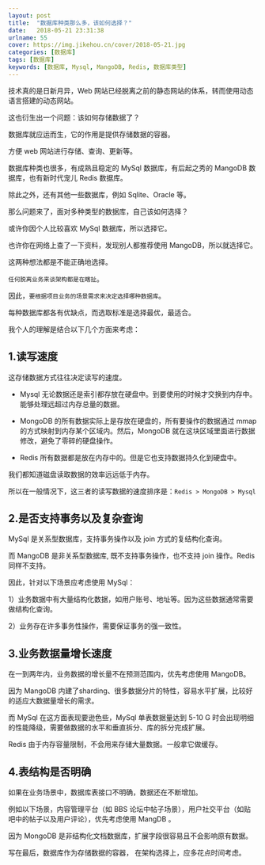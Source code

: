 ```yaml
---
layout: post
title:  "数据库种类那么多，该如何选择？"
date:   2018-05-21 23:31:38
urlname: 55
cover: https://img.jikehou.cn/cover/2018-05-21.jpg
categories: [数据库]
tags: [数据库]
keywords: [数据库, Mysql, MangoDB, Redis, 数据库类型]
---
```

技术真的是日新月异，Web 网站已经脱离之前的静态网站的体系，转而使用动态语言搭建的动态网站。

这也衍生出一个问题：该如何存储数据了？

数据库就应运而生，它的作用是提供存储数据的容器。

方便 web 网站进行存储、查询、更新等。

数据库种类也很多，有成熟且稳定的 MySql 数据库，有后起之秀的 MangoDB 数据库，也有新时代宠儿 Redis 数据库。

除此之外，还有其他一些数据库，例如 Sqlite、Oracle 等。

那么问题来了，面对多种类型的数据库，自己该如何选择？

或许你因个人比较喜欢 MySql 数据库，所以选择它。

也许你在网络上查了一下资料，发现别人都推荐使用 MangoDB，所以就选择它。
<!-- more -->
这两种想法都是不能正确地选择。

`任何脱离业务来谈架构都是在瞎扯`。

因此，`要根据项目业务的场景需求来决定选择哪种数据库`。

每种数据库都各有优缺点，而选取标准是选择最优，最适合。

我个人的理解是结合以下几个方面来考虑：

## 1.读写速度
这存储数据方式往往决定读写的速度。

- Mysql 无论数据还是索引都存放在硬盘中。到要使用的时候才交换到内存中。能够处理远超过内存总量的数据。

- MongoDB 的所有数据实际上是存放在硬盘的，所有要操作的数据通过 mmap 的方式映射到内存某个区域内。然后，MongoDB 就在这块区域里面进行数据修改，避免了零碎的硬盘操作。

- Redis 所有数据都是放在内存中的。但是它也支持数据持久化到硬盘中。

我们都知道磁盘读取数据的效率远远低于内存。

所以在一般情况下，这三者的读写数据的速度排序是：`Redis > MongoDB > Mysql`


## 2.是否支持事务以及复杂查询

MySql 是关系型数据库，支持事务操作以及 join 方式的复结构化查询。

而 MangoDB 是非关系型数据库, 既不支持事务操作，也不支持 join 操作。Redis 同样不支持。

因此，针对以下场景应考虑使用 MySql：

1）业务数据中有大量结构化数据，如用户账号、地址等。因为这些数据通常需要做结构化查询。 

2）业务存在许多事务性操作，需要保证事务的强一致性。

## 3.业务数据量增长速度
在一到两年内，业务数据的增长量不在预测范围内，优先考虑使用 MangoDB。

因为 MangoDB 内建了sharding、很多数据分片的特性，容易水平扩展，比较好的适应大数据量增长的需求。

而 MySql 在这方面表现要逊色些，MySql 单表数据量达到 5-10 G 时会出现明细的性能降级，需要做数据的水平和垂直拆分、库的拆分完成扩展。

Redis 由于内存容量限制，不会用来存储大量数据。一般拿它做缓存。


## 4.表结构是否明确

如果在业务场景中，数据库表接口不明确，数据还在不断增加。

例如以下场景，内容管理平台（如 BBS 论坛中帖子场景），用户社交平台（如贴吧中的帖子以及用户评论），优先考虑使用 MangDB 。

因为 MongoDB 是非结构化文档数据库，扩展字段很容易且不会影响原有数据。


写在最后，数据库作为存储数据的容器， 在架构选择上，应多花点时间考虑。
